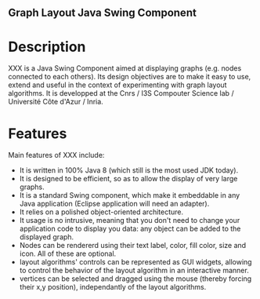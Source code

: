 ## Graph Layout Java Swing Component

# Description

XXX is a Java Swing Component aimed at displaying graphs (e.g. nodes connected to each others). Its design objectives are to make it easy to use, extend and useful in the context of experimenting with graph layout algorithms. It is developped at the Cnrs / I3S Compouter Science lab / Université Côte d'Azur / Inria. 

# Features
Main features of XXX include:
- It is written in 100% Java 8 (which still is the most used JDK today).
- It is designed to be efficient, so as to allow the display of very large graphs.
- It is a standard Swing component, which make it embeddable in any Java application (Eclipse application will need an adapter).
- It relies on a polished object-oriented architecture.
- It usage is no intrusive, meaning that you don't need to change your application code to display you data: any object can be added to the displayed graph.
- Nodes can be rendererd using their text label, color, fill color, size and icon. All of these are optional.
- layout algorithms' controls can be represented as GUI widgets, allowing to control the behavior of the layout algorithm in an interactive manner.
- vertices can be selected and dragged using the mouse (thereby forcing their x,y position), independantly of the layout algorithms.

